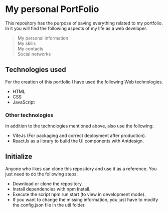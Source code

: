 # My personal PortFolio

This repository has the purpose of saving everything related to my portfolio.
In it you will find the following aspects of my life as a web developer.

> My personal information <br>
> My skills <br>
> My contacts <br>
> Social networks 

## Technologies used

For the creation of this portfolio I have used the following Web technologies.

- HTML
- CSS
- JavaScript

### Other technologies

In addition to the technologies mentioned above, also use the following:

- ViteJs (For packaging and correct deployment after production).
- ReactJs as a library to build the UI components with Antdesign.

## Initialize

Anyone who likes can clone this repository and use it as a reference.
You just need to do the following steps:

- Download or clone the repository.
- Install dependencies with npm Install.
- Execute the script npm run start (to view in development mode).
- If you want to change the missing information, you just have to modify the config.json file in the util folder.
